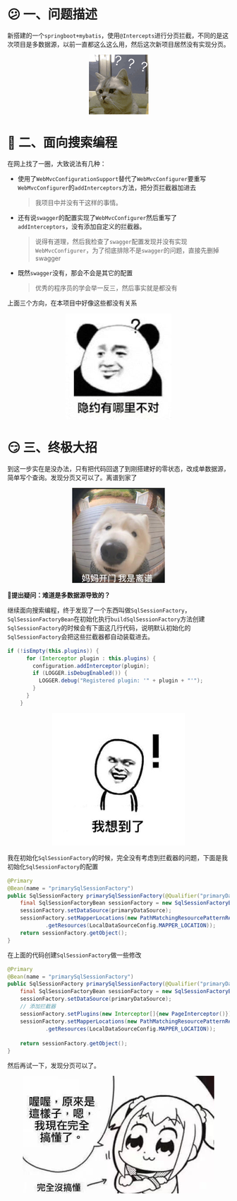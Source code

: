 # :confused: 一、问题描述
新搭建的一个`springboot+mybatis`，使用`@Intercepts`进行分页拦截，不同的是这次项目是多数据源，以前一直都这么这么用，然后这次新项目居然没有实现分页。

<div align=center><img src="pic/mybatis1.gif"/></div>

# 🧐 二、面向搜索编程
在网上找了一圈，大致说法有几种：
- 使用了`WebMvcConfigurationSupport`替代了`WebMvcConfigurer`要重写`WebMvcConfigurer`的`addInterceptors`方法，把分页拦截器加进去
   
   > 我项目中并没有干这样的事情。
- 还有说`swagger`的配置实现了`WebMvcConfigurer`然后重写了`addInterceptors`，没有添加自定义的拦截器。
   
   > 说得有道理，然后我检查了`swagger`配置发现并没有实现`WebMvcConfigurer`，为了彻底排除不是`swagger`的问题，直接先删掉swagger
- 既然`swagger`没有，那会不会是其它的配置
  > 优秀的程序员的学会举一反三，然后事实就是都没有
  

上面三个方向，在本项目中好像这些都没有关系

<div align=center><img src="pic/mybatis2.jpg"/></div>

 # :smirk: 三、终极大招
到这一步实在是没办法，只有把代码回退了到刚搭建好的零状态，改成单数据源，简单写个查询。发现分页又可以了。离谱到家了

<div align=center><img src="pic/mybatis3.png"/></div>

**🤨提出疑问：难道是多数据源导致的？**

继续面向搜索编程，终于发现了一个东西叫做`SqlSessionFactory`，`SqlSessionFactoryBean`在初始化执行`buildSqlSessionFactory`方法创建`SqlSessionFactory`的时候会有下面这几行代码，说明默认初始化的`SqlSessionFactory`会把这些拦截器都自动装载进去。
```java
if (!isEmpty(this.plugins)) {
      for (Interceptor plugin : this.plugins) {
        configuration.addInterceptor(plugin);
        if (LOGGER.isDebugEnabled()) {
          LOGGER.debug("Registered plugin: '" + plugin + "'");
        }
      }
    }
```
<div align=center><img src="pic/mybatis4.jpg"/></div>

我在初始化`SqlSessionFactory`的时候，完全没有考虑到拦截器的问题，下面是我初始化`SqlSessionFactory`的配置

```java
@Primary
@Bean(name = "primarySqlSessionFactory")
public SqlSessionFactory primarySqlSessionFactory(@Qualifier("primaryDataSource") DataSource primaryDataSource) throws Exception {
    final SqlSessionFactoryBean sessionFactory = new SqlSessionFactoryBean();
    sessionFactory.setDataSource(primaryDataSource);
    sessionFactory.setMapperLocations(new PathMatchingResourcePatternResolver()
            .getResources(LocalDataSourceConfig.MAPPER_LOCATION));
    return sessionFactory.getObject();
}
```

在上面的代码创建`SqlSessionFactory`做一些修改
```java
@Primary
@Bean(name = "primarySqlSessionFactory")
public SqlSessionFactory primarySqlSessionFactory(@Qualifier("primaryDataSource") DataSource primaryDataSource) throws Exception {
    final SqlSessionFactoryBean sessionFactory = new SqlSessionFactoryBean();
    sessionFactory.setDataSource(primaryDataSource);
    // 添加拦截器
    sessionFactory.setPlugins(new Interceptor[]{new PageInterceptor()});
    sessionFactory.setMapperLocations(new PathMatchingResourcePatternResolver()
            .getResources(LocalDataSourceConfig.MAPPER_LOCATION));

    return sessionFactory.getObject();
}
```
然后再试一下，发现分页可以了。

<div align=center><img src="pic/mybatis5.jpg"/></div>
